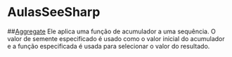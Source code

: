 # AulasSeeSharp

##<a href="https://devfico.wordpress.com/2021/08/11/enumerable-aggregate-metodo/">Aggregate</a>
Ele aplica uma função de acumulador a uma sequência. O valor de semente especificado é usado como o valor inicial do acumulador e a função especificada é usada para selecionar o valor do resultado.
